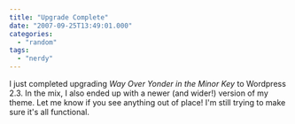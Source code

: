 ```yaml
---
title: "Upgrade Complete"
date: "2007-09-25T13:49:01.000"
categories: 
  - "random"
tags: 
  - "nerdy"
---
```


I just completed upgrading _Way Over Yonder in the Minor Key_ to Wordpress 2.3. In the mix, I also ended up with a newer (and wider!) version of my theme. Let me know if you see anything out of place! I'm still trying to make sure it's all functional.
